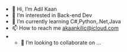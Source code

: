 - 👋 Hi, I’m Adil Kaan
- 👀 I’m interested in Back-end Dev
- 🌱 I’m currently learning C#,Python,.Net,Java
- 📫 How to reach me akaankilic@icloud.com
- - 💞️ I’m looking to collaborate on ...

<!---
akaankilic/akaankilic is a ✨ special ✨ repository because its `README.md` (this file) appears on your GitHub profile.
You can click the Preview link to take a look at your changes.
--->
